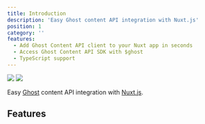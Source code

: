 ```yaml
---
title: Introduction
description: 'Easy Ghost content API integration with Nuxt.js'
position: 1
category: ''
features:
  - Add Ghost Content API client to your Nuxt app in seconds
  - Access Ghost Content API SDK with $ghost
  - TypeScript support
---
```


<img src="/preview.png" class="light-img" />
<img src="/preview-dark.png" class="dark-img" />

Easy <a href="https://ghost.org/docs/api/v4/javascript/content/">Ghost</a> content API integration with [Nuxt.js](https://nuxtjs.org).

## Features

<list :items="features"></list>
